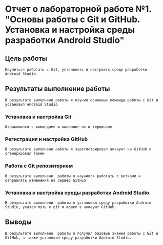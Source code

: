 # Отчет о лабораторной работе №1. "Основы работы с Git и GitHub. Установка и настройка среды разработки Android Studio"
## Цель работы
    Научиться работать с Git, установить и настроить среду разработки Android Studio

## Результаты выполнение работы
    В результате выполнени работы я изучил основные команды работы с Git и установил Android Studio

### Установка и настройка Git
    Ознакомился с командами и выполнил их в терминале

### Регистрация и настройка GitHub
    В результате выполнени работы я зарегистрировал аккаунт на GitHub и сгенерировал токен

### Работа с Git репозиторием
    В результате выполнени  работы я научился работать с ветками и отправлять изменения на сервер GitHub

### Установка и настройка среды разработки  Android Studio
    В результате выполнени  работы я установил среду разработки Android Studio, указал путь к git и вошел в аккаунт GitHub

## Выводы
    В результате выполнени  работы я получил базовые знания работы с Git и GitHub, а также установил среду разработки Android Studio.